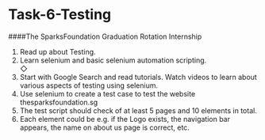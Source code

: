 # Task-6-Testing

####The SparksFoundation Graduation Rotation Internship<br>
1. Read up about Testing.<br> 
2. Learn selenium and basic selenium automation scripting.<br> ◇ 
3. Start with Google Search and read tutorials. Watch videos to learn about various aspects of testing using selenium.<br> 
4. Use selenium to create a test case to test the website thesparksfoundation.sg <br>
5. The test script should check of at least 5 pages and 10 elements in total.<br> 
6. Each element could be e.g. if the Logo exists, the navigation bar appears, the name on about us page is correct, etc.<br>
